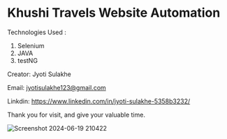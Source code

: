 # Khushi Travels Website Automation 


Technologies Used :

1. Selenium
2. JAVA
3. testNG


Creator: Jyoti Sulakhe

Email: jyotisulakhe123@gmail.com

Linkdin: https://www.linkedin.com/in/jyoti-sulakhe-5358b3232/

Thank you for visit, and give your valuable time.



![Screenshot 2024-06-19 210422](https://github.com/Jyotisulakhe/khushiTravels/assets/122368666/ce7ba142-349a-4539-ad55-4894aaa30043)
